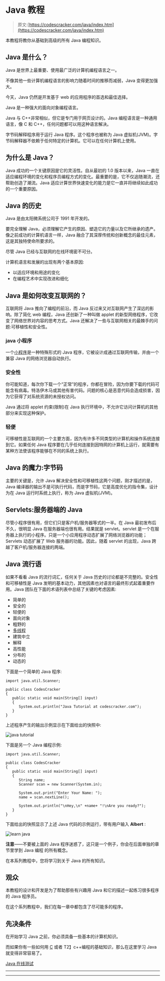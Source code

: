 # Java 教程

> 原文:[https://codescracker.com/java/index.htm](https://codescracker.com/java/index.htm)

本教程将教你从基础到高级的所有 Java 编程知识。

## Java 是什么？

Java 是世界上最重要、使用最广泛的计算机编程语言之一。

不像其他一些计算机编程语言的影响力随着时间的推移而减弱，Java 变得更加强大。

今天，Java 仍然是开发基于 web 的应用程序的首选和最佳选择。

Java 是一种强大的面向对象编程语言。

Java 与 C++非常相似，但它是专门用于网页设计的。Java 编程语言是一种通用语言，像 C 和 C++，任何问题都可以用这种语言解决。

字节码解释程序用于运行 Java 程序。这个程序也被称为 Java 虚拟机(JVM)。字节码解释器不依赖于任何特定的计算机。它可以在任何计算机上使用。

## 为什么是 Java？

Java 成功的一个关键原因是它的灵活性。自从最初的 1.0 版本以来，Java 一直在适应编程环境的变化和程序员编程方式的变化。最重要的是，它不仅追随潮流，还帮助创造了潮流。Java 适应计算世界快速变化的能力是它一直并将继续如此成功的一个重要原因。

## Java 的历史

Java 是由太阳微系统公司于 1991 年开发的。

要完全理解 Java，必须理解它产生的原因、塑造它的力量以及它所继承的遗产。像之前成功的计算机语言一样，Java 融合了其深厚传统和创新概念的最佳元素，这是其独特使命所要求的。

尽管 Java 已经与互联网的在线环境密不可分。

计算机语言和发展的出现有两个基本原因:

*   以适应环境和用途的变化
*   在编程艺术中实现改进和细化

## Java 是如何改变互联网的？

互联网将 Java 推向了编程的前沿，而 Java 反过来又对互联网产生了深远的影响。除了简化 web 编程，Java 还创新了一种叫做 applet 的新型网络程序，它改变了网络世界对内容的思考方式。Java 还解决了一些与互联网相关的最棘手的问题:可移植性和安全性。

### java 小程序

一个[小程序](/java/java-applet-basics.htm)是一种特殊形式的 Java 程序，它被设计成通过互联网传输，并由一个 兼容 Java 的网络浏览器自动执行。

### 安全性

你可能知道，每次你下载一个“正常”的程序，你都在冒险，因为你要下载的代码可能含有病毒。特洛伊木马或其他有害代码。问题的核心是恶意代码会造成损害，因为它获得了对系统资源的未授权访问。

Java 通过将 applet 约束(限制)在 Java 执行环境中，不允许它访问计算机的其他部分来实现这种保护。

### 轻便

可移植性是互联网的一个主要方面，因为有许多不同类型的计算机和操作系统连接到它。如果任何 Java 程序要在几乎任何连接到因特网的计算机上运行，就需要有某种方法使该程序能够在不同的系统上执行。

## Java 的魔力:字节码

主要的关键是，允许 Java 解决安全性和可移植性这两个问题，刚才描述的是，Java 编译器的输出不是可执行代码，而是字节码，它是高度优化的指令集，设计为在 Java 运行时系统上执行，称为 Java 虚拟机(JVM)。

## Servlets:服务器端的 Java

尽管小程序很有用，但它们只是客户机/服务器等式的一半。在 Java 最初发布后不久，很明显 Java 在服务器端也很有用。结果就是 servlet。servlet 是一个在服务器上执行的小程序。只是一个小应用程序动态扩展了网络浏览器的功能；Servlets 动态扩展了 Web 服务器的功能。因此，随着 servlet 的出现，Java 跨越了客户机/服务器连接的两端。

## Java 流行语

如果不看看 Java 的流行词汇，任何关于 Java 历史的讨论都是不完整的。安全性和可移植性是 Java 发明的基本动力，其他因素也对语言的最终形式起着重要作用。Java 团队在下面的术语列表中总结了关键的考虑因素:

*   简单的
*   安全的
*   轻便的
*   面向对象
*   粗野的
*   [多线程](/java/java-multithreading.htm)
*   建筑中立
*   解释
*   高性能
*   分布的
*   动态的

下面是一个简单的 Java 程序:

```
import java.util.Scanner;

public class CodesCracker
{
   public static void main(String[] input)
   {
      System.out.println("Java Tutorial at codescracker.com");
   }
}
```

上述程序产生的输出示例显示在下面给出的快照中:

![java tutorial](../Images/fb994fb5547eb8179bbcc26adc8d5fa2.png)

下面是另一个 Java 编程示例:

```
import java.util.Scanner;

public class CodesCracker
{
   public static void main(String[] input)
   {
      String name;
      Scanner scan = new Scanner(System.in);

      System.out.print("Enter Your Name: ");
      name = scan.nextLine();

      System.out.println("\nHey,\n" +name+ "!\nAre you ready?");
   }
}
```

下面给出的快照显示了上述 Java 代码的示例运行，带有用户输入 **Albert** :

![learn java](../Images/de4b0afb7800f17aa0fb049bde1e2b4c.png)

**注意**——不要被上面的 Java 程序迷惑了，这只是一个例子，你会在后面单独的章节里学到 Java 编程 的所有概念。

在本系列教程中，您将学习到关于 Java 的所有知识。

## 观众

本教程的设计和开发是为了帮助那些有兴趣用 Java 和它的描述一起练习很多程序的 Java 程序员。

在这个系列教程中，我们在每一章中都包含了尽可能多的程序。

## 先决条件

在开始学习 Java 之前，你必须具备一些基本的计算机知识。

而如果你有一些如何用 [C](/c/index.htm) 或者 T2】c++编程的基础知识，那么在这里学习 Java 就变得非常容易了。

[Java 在线测试](/exam/showtest.php?subid=1)

* * *

* * *